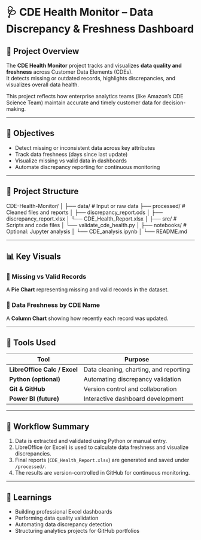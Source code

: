 # 🩺 CDE Health Monitor – Data Discrepancy & Freshness Dashboard

## 📘 Project Overview
The **CDE Health Monitor** project tracks and visualizes **data quality and freshness** across Customer Data Elements (CDEs).  
It detects missing or outdated records, highlights discrepancies, and visualizes overall data health.

This project reflects how enterprise analytics teams (like Amazon’s CDE Science Team) maintain accurate and timely customer data for decision-making.

---

## 🎯 Objectives
- Detect missing or inconsistent data across key attributes  
- Track data freshness (days since last update)  
- Visualize missing vs valid data in dashboards  
- Automate discrepancy reporting for continuous monitoring  

---

## 🧩 Project Structure
CDE-Health-Monitor/
│
├── data/ # Input or raw data
├── processed/ # Cleaned files and reports
│ ├── discrepancy_report.ods
│ ├── discrepancy_report.xlsx
│ └── CDE_Health_Report.xlsx
│
├── src/ # Scripts and code files
│ └── validate_cde_health.py
│
├── notebooks/ # Optional: Jupyter analysis
│ └── CDE_analysis.ipynb
│
└── README.md

---

## 📊 Key Visuals

### 🔹 Missing vs Valid Records
A **Pie Chart** representing missing and valid records in the dataset.

### 🔹 Data Freshness by CDE Name
A **Column Chart** showing how recently each record was updated.

---

## 🧠 Tools Used
| Tool | Purpose |
|------|----------|
| **LibreOffice Calc / Excel** | Data cleaning, charting, and reporting |
| **Python (optional)** | Automating discrepancy validation |
| **Git & GitHub** | Version control and collaboration |
| **Power BI (future)** | Interactive dashboard development |

---

## 🧩 Workflow Summary
1. Data is extracted and validated using Python or manual entry.  
2. LibreOffice (or Excel) is used to calculate data freshness and visualize discrepancies.  
3. Final reports (`CDE_Health_Report.xlsx`) are generated and saved under `/processed/`.  
4. The results are version-controlled in GitHub for continuous monitoring.

---

## 🧠 Learnings
- Building professional Excel dashboards  
- Performing data quality validation  
- Automating data discrepancy detection  
- Structuring analytics projects for GitHub portfolios  






